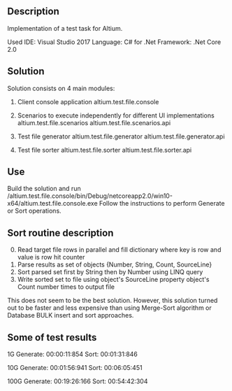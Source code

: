 ## Description
Implementation of a test task for Altium.
 
Used IDE: Visual Studio 2017
Language: C# for .Net
Framework: .Net Core 2.0 

## Solution 

Solution consists on 4 main modules:

1) Client console application
  altium.test.file.console
  
2) Scenarios to execute independently for different UI implementations
  altium.test.file.scenarios
  altium.test.file.scenarios.api 
  
2) Test file generator
  altium.test.file.generator
  altium.test.file.generator.api

3) Test file sorter
  altium.test.file.sorter
  altium.test.file.sorter.api

## Use
Build the solution and run /altium.test.file.console/bin/Debug/netcoreapp2.0/win10-x64/altium.test.file.console.exe 
Follow the instructions to perform Generate or Sort operations.

## Sort routine description
0) Read target file rows in parallel and fill dictionary where key is row and value is row hit counter
1) Parse results as set of objects {Number, String, Count, SourceLine}
2) Sort parsed set first by String then by Number using LINQ query
3) Write sorted set to file using object's SourceLine property object's Count number times to output file

This does not seem to be the best solution. However, this solution turned out to be faster and less expensive than using Merge-Sort algorithm or Database BULK insert and sort approaches.


## Some of test results

1G
Generate: 00:00:11:854
Sort:     00:01:31:846

10G
Generate: 00:01:56:941
Sort:     00:06:05:451

100G
Generate: 00:19:26:166
Sort: 	  00:54:42:304
